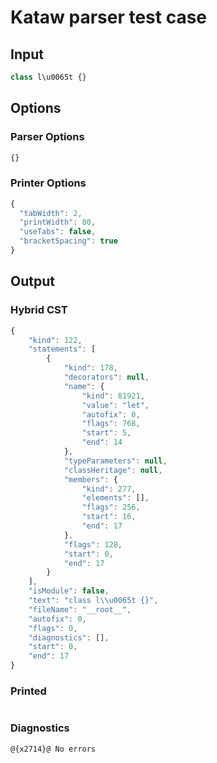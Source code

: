 # Kataw parser test case

## Input

`````js
class l\u0065t {}
`````

## Options

### Parser Options

`````js
{}
`````

### Printer Options

`````js
{
  "tabWidth": 2,
  "printWidth": 80,
  "useTabs": false,
  "bracketSpacing": true
}
`````

## Output

### Hybrid CST

```javascript
{
    "kind": 122,
    "statements": [
        {
            "kind": 178,
            "decorators": null,
            "name": {
                "kind": 81921,
                "value": "let",
                "autofix": 0,
                "flags": 768,
                "start": 5,
                "end": 14
            },
            "typeParameters": null,
            "classHeritage": null,
            "members": {
                "kind": 277,
                "elements": [],
                "flags": 256,
                "start": 16,
                "end": 17
            },
            "flags": 128,
            "start": 0,
            "end": 17
        }
    ],
    "isModule": false,
    "text": "class l\\u0065t {}",
    "fileName": "__root__",
    "autofix": 0,
    "flags": 0,
    "diagnostics": [],
    "start": 0,
    "end": 17
}
```

### Printed

```javascript

```

### Diagnostics

```javascript
@{x2714}@ No errors
```


